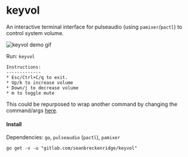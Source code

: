 # keyvol

An interactive terminal interface for pulseaudio (using `pamixer`/`pactl`) to control system volume.

<img src="https://raw.githubusercontent.com/seanbreckenridge/keyvol/master/.github/demo.gif" alt="keyvol demo gif">

Run: `keyvol`

```
Instructions:
-------------
* Esc/Ctrl+C/q to exit.
* Up/k to increase volume
* Down/j to decrease volume
* m to toggle mute
```

This could be repurposed to wrap another command by changing the command/args [here](https://github.com/seanbreckenridge/keyvol/blob/master/keyvol.go#L29-L59).

#### Install

Dependencies: `go`, `pulseaudio` (`pactl`), `pamixer`

```
go get -v -u "gitlab.com/seanbreckenridge/keyvol"
```
